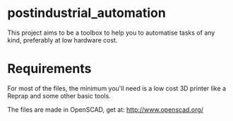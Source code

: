 postindustrial_automation
=========================

This project aims to be a toolbox to help you to automatise tasks of any kind, preferably at low hardware cost.


Requirements
=========================
For most of the files, the minimum you'll need is a low cost 3D printer like a Reprap and some other basic tools.

The files are made in OpenSCAD, get at: 
http://www.openscad.org/





